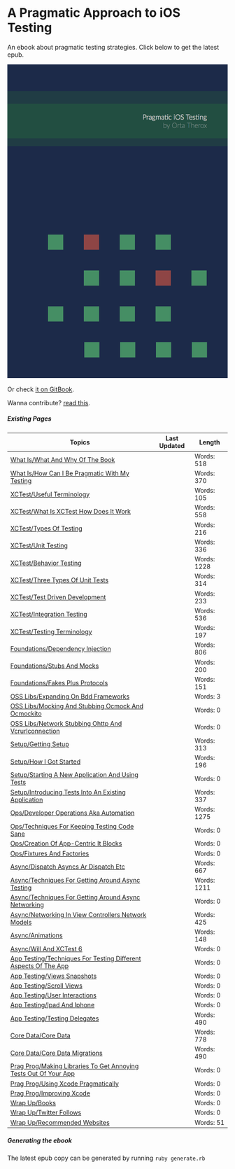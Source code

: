 A Pragmatic Approach to iOS Testing
===============

An ebook about pragmatic testing strategies. Click below to get the latest epub.

[ ![Image](assets/Cover.png "Pragmatic iOS Testing") ](https://github.com/orta/pragmatic-testing/blob/master/pragmatic_testing.epub?raw=true "Download epub")

Or check [it on GitBook](https://www.gitbook.com/book/orta/pragmatic-ios-testing/details).

Wanna contribute? [read this](CONTRIBUTING.md).

##### Existing Pages

| Topics | Last Updated | Length | 
| -------|----|-----|
|[What Is/What And Why Of The Book](chapters/en-UK/what_is/what_and_why_of_the_book.md)||Words: 518|
|[What Is/How Can I Be Pragmatic With My Testing](chapters/en-UK/what_is/how_can_i_be_pragmatic_with_my_testing.md)||Words: 370|
|[XCTest/Useful Terminology](chapters/en-UK/xctest/useful_terminology.md)||Words: 105|
|[XCTest/What Is XCTest How Does It Work](chapters/en-UK/xctest/what_is_xctest_how_does_it_work.md)||Words: 558|
|[XCTest/Types Of Testing](chapters/en-UK/xctest/types_of_testing.md)||Words: 216|
|[XCTest/Unit Testing](chapters/en-UK/xctest/unit_testing.md)||Words: 336|
|[XCTest/Behavior Testing](chapters/en-UK/xctest/behavior_testing.md)||Words: 1228|
|[XCTest/Three Types Of Unit Tests](chapters/en-UK/xctest/Three_Types_of_Unit_Tests.md)||Words: 314|
|[XCTest/Test Driven Development](chapters/en-UK/xctest/test_driven_development.md)||Words: 233|
|[XCTest/Integration Testing](chapters/en-UK/xctest/integration_testing.md)||Words: 536|
|[XCTest/Testing Terminology](chapters/en-UK/xctest/testing_terminology.md)||Words: 197|
|[Foundations/Dependency Injection](chapters/en-UK/foundations/dependency_injection.md)||Words: 806|
|[Foundations/Stubs And Mocks](chapters/en-UK/foundations/stubs_and_mocks.md)||Words: 200|
|[Foundations/Fakes  Plus Protocols ](chapters/en-UK/foundations/fakes__plus_protocols_.md)||Words: 151|
|[OSS Libs/Expanding On Bdd Frameworks](chapters/en-UK/oss_libs/expanding_on_bdd_frameworks.md)||Words: 3|
|[OSS Libs/Mocking And Stubbing  Ocmock And Ocmockito ](chapters/en-UK/oss_libs/mocking_and_stubbing__ocmock_and_ocmockito_.md)||Words: 0|
|[OSS Libs/Network Stubbing  Ohttp And Vcrurlconnection](chapters/en-UK/oss_libs/network_stubbing__ohttp_and_vcrurlconnection.md)||Words: 0|
|[Setup/Getting Setup](chapters/en-UK/setup/getting_setup.md)||Words: 313|
|[Setup/How I Got Started](chapters/en-UK/setup/how_i_got_started.md)||Words: 196|
|[Setup/Starting A New Application And Using Tests](chapters/en-UK/setup/starting_a_new_application_and_using_tests.md)||Words: 0|
|[Setup/Introducing Tests Into An Existing Application](chapters/en-UK/setup/introducing_tests_into_an_existing_application.md)||Words: 337|
|[Ops/Developer Operations Aka Automation](chapters/en-UK/ops/developer_operations_aka_automation.md)||Words: 1275|
|[Ops/Techniques For Keeping Testing Code Sane](chapters/en-UK/ops/techniques_for_keeping_testing_code_sane.md)||Words: 0|
|[Ops/Creation Of App-Centric It Blocks](chapters/en-UK/ops/creation_of_app-centric_it_blocks.md)||Words: 0|
|[Ops/Fixtures And Factories](chapters/en-UK/ops/fixtures_and_factories.md)||Words: 0|
|[Async/Dispatch Asyncs  Ar Dispatch Etc](chapters/en-UK/async/dispatch_asyncs__ar_dispatch_etc.md)||Words: 667|
|[Async/Techniques For Getting Around Async Testing](chapters/en-UK/async/techniques_for_getting_around_async_testing.md)||Words: 1211|
|[Async/Techniques For Getting Around Async Networking](chapters/en-UK/async/techniques_for_getting_around_async_networking.md)||Words: 0|
|[Async/Networking In View Controllers  Network Models](chapters/en-UK/async/networking_in_view_controllers__network_models.md)||Words: 425|
|[Async/Animations](chapters/en-UK/async/animations.md)||Words: 148|
|[Async/Will And XCTest 6](chapters/en-UK/async/will_and_xctest_6.md)||Words: 0|
|[App Testing/Techniques For Testing Different Aspects Of The App](chapters/en-UK/app_testing/techniques_for_testing_different_aspects_of_the_app.md)||Words: 0|
|[App Testing/Views  Snapshots](chapters/en-UK/app_testing/views__snapshots.md)||Words: 0|
|[App Testing/Scroll Views](chapters/en-UK/app_testing/scroll_views.md)||Words: 0|
|[App Testing/User Interactions](chapters/en-UK/app_testing/user_interactions.md)||Words: 0|
|[App Testing/Ipad And Iphone](chapters/en-UK/app_testing/ipad_and_iphone.md)||Words: 0|
|[App Testing/Testing Delegates](chapters/en-UK/app_testing/testing_delegates.md)||Words: 490|
|[Core Data/Core Data](chapters/en-UK/core_data/core_data.md)||Words: 778|
|[Core Data/Core Data Migrations](chapters/en-UK/core_data/core_data_migrations.md)||Words: 490|
|[Prag Prog/Making Libraries To Get Annoying Tests Out Of Your App](chapters/en-UK/prag_prog/making_libraries_to_get_annoying_tests_out_of_your_app.md)||Words: 0|
|[Prag Prog/Using Xcode Pragmatically](chapters/en-UK/prag_prog/using_xcode_pragmatically.md)||Words: 0|
|[Prag Prog/Improving Xcode](chapters/en-UK/prag_prog/improving_xcode.md)||Words: 0|
|[Wrap Up/Books](chapters/en-UK/wrap_up/books.md)||Words: 0|
|[Wrap Up/Twitter Follows](chapters/en-UK/wrap_up/twitter_follows.md)||Words: 0|
|[Wrap Up/Recommended Websites](chapters/en-UK/wrap_up/recommended_websites.md)||Words: 51|

##### Generating the ebook

The latest epub copy can be generated by running `ruby generate.rb`
